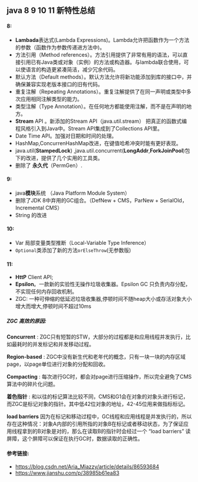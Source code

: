 ## 						java 8 9  10 11 新特性总结

#### 8:

+ **Lambada**表达式(Lambda Expressions)。Lambda允许把函数作为一个方法的参数（函数作为参数传递进方法中)。
+ 方法引用（Method references）。方法引用提供了非常有用的语法，可以直接引用已有Java类或对象（实例）的方法或构造器。与lambda联合使用，可以使语言的构造更紧凑简洁，减少冗余代码。
+ 默认方法（Default methods）。默认方法允许将新功能添加到库的接口中，并确保兼容实现老版本接口的旧有代码。
+ 重复注解（Repeating Annotations）。重复注解提供了在同一声明或类型中多次应用相同注解类型的能力。
+ 类型注解（Type Annotation）。在任何地方都能使用注解，而不是在声明的地方。
+ **Stream** API 。新添加的Stream API（java.util.stream） 把真正的函数式编程风格引入到Java中。Stream API集成到了Collections API里。
+ Date Time API。加强对日期和时间的处理。
+ HashMap,ConcurrenHashMap改进，在键值哈希冲突时能有更好表现。
+ java.util(**StampedLock**) ,java.util.concurrent(**LongAddr**,**ForkJoinPool**)包下的改进，提供了几个实用的工具类。
+ 删除了 **永久代**（PermGen）.

#### 9:

+ java**模块**系统 （Java Platform Module System）
+ 删除了JDK 8中弃用的GC组合。（DefNew + CMS，ParNew + SerialOld，Incremental CMS）
+ String 的改进

#### 10:

+ Var 局部变量类型推断（Local-Variable Type Inference）
+ `Optional`类添加了新的方法`orElseThrow`(无参数版)

#### 11:

+ **HttP** Client API;
+ **Epsilon**。一款新的实验性无操作垃圾收集器。Epsilon GC 只负责内存分配，不实现任何内存回收机制。
+ ZGC: 一种可伸缩的低延迟垃圾收集器,停顿时间不随heap大小或存活对象大小增大而增大,停顿时间不超过10ms

##### ZGC 高效的原因:

**Concurrent** : ZGC只有短暂的STW，大部分的过程都是和应用线程并发执行，比如最耗时的并发标记和并发移动过程。

**Region-based** : ZGC中没有新生代和老年代的概念，只有一块一块的内存区域page，以page单位进行对象的分配和回收。

**Compacting** : 每次进行GC时，都会对page进行压缩操作，所以完全避免了CMS算法中的碎片化问题。

**着色指针** : 和以往的标记算法比较不同，CMS和G1会在对象的对象头进行标记，而ZGC是标记对象的指针。其中低42位对象的地址，42-45位用来做指标标记。

 **load barriers** 因为在标记和移动过程中，GC线程和应用线程是并发执行的，所以存在这种情况：对象A内部的引用所指的对象B在标记或者移动状态，为了保证应用线程拿到的B对象是对的，那么在读取B的指针时会经过一个 “load barriers” 读屏障，这个屏障可以保证在执行GC时，数据读取的正确性。





#### 参考链接:

- https://blog.csdn.net/Aria_Miazzy/article/details/86593684
- https://www.jianshu.com/p/38985b61ea83